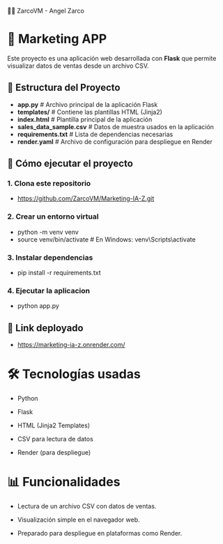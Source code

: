 

👨‍💻 ZarcoVM - Angel Zarco

# 🧾 Marketing APP



Este proyecto es una aplicación web desarrollada con **Flask** que permite visualizar datos de ventas desde un archivo CSV.

## 📁 Estructura del Proyecto
 - **app.py** # Archivo principal de la aplicación Flask
 - **templates/** # Contiene las plantillas HTML (Jinja2)
 - **index.html** # Plantilla principal de la aplicación
 - **sales_data_sample.csv** # Datos de muestra usados en la aplicación
 - **requirements.txt** # Lista de dependencias necesarias
 - **render.yaml** # Archivo de configuración para despliegue en Render

## 🚀 Cómo ejecutar el proyecto

### 1. Clona este repositorio

 - https://github.com/ZarcoVM/Marketing-IA-Z.git
   
### 2. Crear un entorno virtual

 - python -m venv venv
 - source venv/bin/activate  # En Windows: venv\Scripts\activate

### 3. Instalar dependencias

 - pip install -r requirements.txt

### 4. Ejecutar la aplicacion

 - python app.py

## 🚀 Link deployado

 - https://marketing-ia-z.onrender.com/

# 🛠 Tecnologías usadas
 - Python

  - Flask

 - HTML (Jinja2 Templates)

 - CSV para lectura de datos

 - Render (para despliegue)


# 📊 Funcionalidades
 - Lectura de un archivo CSV con datos de ventas.

 - Visualización simple en el navegador web.

 - Preparado para despliegue en plataformas como Render.

